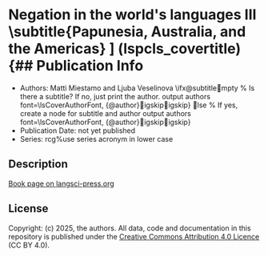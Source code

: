 # Negation in the world's languages III \subtitle{Papunesia, Australia, and the Americas} ] (lspcls_covertitle) {## Publication Info
- Authors: Matti Miestamo and Ljuba Veselinova \ifx\@subtitlempty % Is there a subtitle? If no, just print the author. output authors font=\lsCoverAuthorFont, {\@author}igskipigskip\} lse % If yes, create a node for subtitle and author output authors font=\lsCoverAuthorFont, {\@author}igskipigskip\}
- Publication Date: not yet published
- Series: rcg%use series acronym in lower case
## Description
[Book page on langsci-press.org](http://langsci-press.org/catalog/book/497)
## License
Copyright: (c) 2025, the authors.
All data, code and documentation in this repository is published under the [Creative Commons Attribution 4.0 Licence](http://creativecommons.org/licenses/by/4.0/) (CC BY 4.0).
